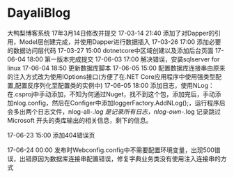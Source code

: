 ﻿# DayaliBlog
大鸭梨博客系统 17年3月14日修改并提交
17-03-14 21:40 添加了对Dapper的引用，Model层创建完成，并使用Dapper进行数据插入
17-03-26 17:00 添加必要的数据访问层代码
17-03-27 15:00 dotnetcore中区域创建以及添加后台页面
17-06-04 18:00 第一版本完成提交
17-06-03 17:00 解决错误，安装sqlserver for linux
17-06-04 18:50 更新数据库脚本 
17-06-05 15:00 配置数据库连接串由原来的注入方式改为使用IOptions接口(方便了在.NET Core应用程序中使用强类型配置,配置反序列化至配置类的实例中)
17-06-05 18:00 添加日志，使用NLog：
在.csproj中手动添加<PackageReference Include="NLog.Extensions.Logging" Version="1.0.0-rtm-alpha4" />，不知为何通过Nuget，找不到这个包，添加完后，手动添加nlog.config，然后在Configer中添加loggerFactory.AddNLog();，运行程序后会多出两个日志文件，nlog-all-*.log 是记录所有日志，nlog-own-*.log 记录跳过Microsoft 开头的类库输出的相关信息，剩下的信息。

17-06-23 15:00 添加404错误页

17-06-24 00:00 发布时Webconfig.config中不需要配置环境变量，出现500错误，出错原因为数据库连接串配置错误，修复字典业务类没有使用注入连接串的方式
